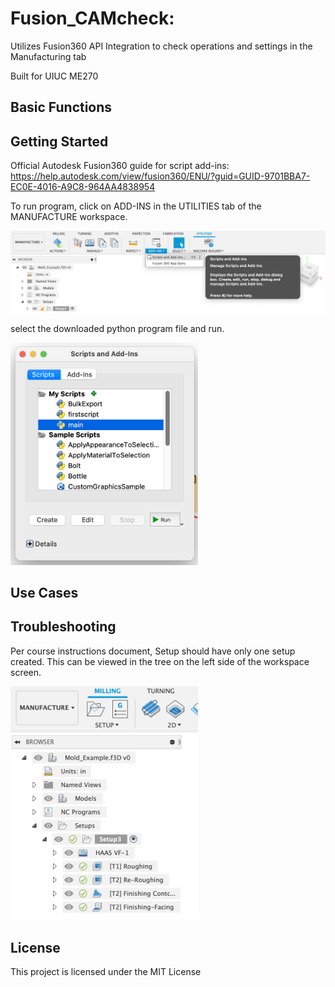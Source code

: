 # Fusion_CAMcheck: 

Utilizes Fusion360 API Integration to check operations and settings in the Manufacturing tab 

Built for UIUC ME270

## Basic Functions

## Getting Started

Official Autodesk Fusion360 guide for script add-ins:<br>
https://help.autodesk.com/view/fusion360/ENU/?guid=GUID-9701BBA7-EC0E-4016-A9C8-964AA4838954

To run program, click on ADD-INS in the UTILITIES tab of the MANUFACTURE workspace. 

![image](Background_Files/CAM_addin.png )

select the downloaded python program file and run.

<img src="Background_Files/CAM_run.png" alt="drawing" width="300"/>

## Use Cases

## Troubleshooting

Per course instructions document, Setup should have only one setup created. This can be viewed in the tree on the left side of the workspace screen.

<img src="Background_Files/CAM_Tree.png" alt="drawing" width="300"/>

## License

This project is licensed under the MIT License 

